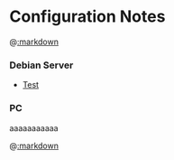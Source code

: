 # Configuration Notes

@[:markdown](links.md)

### Debian Server
- [Test](debian-server/test.md)

### PC
aaaaaaaaaaa

@[:markdown](../footer.md)
